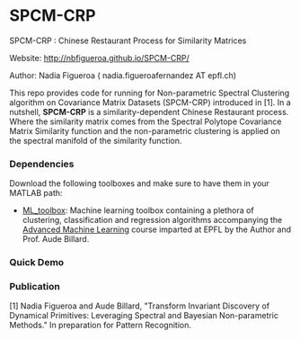 # SPCM-CRP
SPCM-CRP : Chinese Restaurant Process for Similarity Matrices

Website: http://nbfigueroa.github.io/SPCM-CRP/ 

Author: Nadia Figueroa ( nadia.figueroafernandez AT epfl.ch)

This repo provides code for running for Non-parametric Spectral Clustering algorithm on Covariance Matrix Datasets (SPCM-CRP) introduced in [1]. In a nutshell, **SPCM-CRP** is a similarity-dependent Chinese Restaurant process. Where the similarity matrix comes from the Spectral Polytope Covariance Matrix Similarity function and the non-parametric clustering is applied on the spectral manifold of the similarity function.

### Dependencies
Download the following toolboxes and make sure to have them in your MATLAB path:
- [ML_toolbox](): Machine learning toolbox containing a plethora of clustering, classification and regression algorithms accompanying the [Advanced Machine Learning]() course imparted at EPFL by the Author and Prof. Aude Billard.


### Quick Demo


### Publication
[1] Nadia Figueroa and Aude Billard, "Transform Invariant Discovery of Dynamical Primitives: Leveraging Spectral and Bayesian Non-parametric Methods." In preparation for Pattern Recognition.
